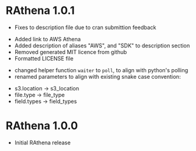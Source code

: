# RAthena 1.0.1
* Fixes to description file due to cran submittion feedback
- Added link to AWS Athena
- Added description of aliases "AWS", and "SDK" to description section
- Removed generated MIT licence from github
- Formatted LICENSE file
* changed helper function `waiter` to `poll`, to align with python's polling
* renamed parameters to align with existing snake case convention:
- s3.location -> s3_location
- file.type -> file_type
- field.types -> field_types

# RAthena 1.0.0
* Initial RAthena release